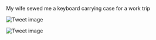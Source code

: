 My wife sewed me a keyboard carrying case for a work trip


![Tweet image](/asset/crosspoast/GSNnAfkbIAAt2O4.jpg)

![Tweet image](/asset/crosspoast/GSNnAhyasAAhKqG.jpg)

